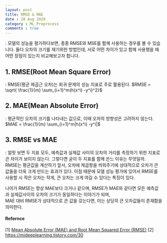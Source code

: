 ```yaml
---
layout: post
title: RMSE & MAE
date : 28 Aug 2020
category : ML_Preprocess
comments : true
---
```


: 모델의 성능을 평가하다보면, 종종 RMSE와 MSE를 함께 사용하는 경우를 볼 수 있습니다. 둘다 오차의 크기를 재기위한 방법인데, 서로 어떤 차이가 있고 함께 사용했을 때 어떤 장점이 있는지 비교해보고자 합니다.  

## 1. RMSE(Root Mean Square Error)
 : RMSE(평균 제곱근 오차)는 회귀 문제의 성능 지표로 주로 활용된다.
 $RMSE = \sqrt{ \frac{1}{m}  \sum_{i=1}^m(h(x^i) -y^i)^2}$


## 2. MAE(Mean Absolute Error)
 : 평균적인 오차의 크기를 나타내는 값으로, 이때 오차의 방향성은 고려하지 않는다.  
 $MAE = \frac{1}{m} \sum_{i=1}^m|h(x^i) -y^i|$

## 3. RMSE vs MAE
 : 얼핏 보면 두 지표 모두, 예측값과 실제값 사이의 오차의 거리를 측정하기 위한 지표로 큰 차이가 보이지 않는다. 그렇다면 굳이 두 지표를 함께 쓴느 이유는 무엇일까.  
 RMSE는 평균값을 계산하기 앞서, 오차에 제곱항을 씌워주기에 상대적으로 오차가 큰 값들을 더욱 크게 만드는 효과가 있다. 이점 때문에 모델 성능 평가에 있어서 RMSE를 사용할 시 작은 오차는 작게, 큰 오차는 크게 여길 수 있다는 특징이 있다.  

 나아가 RMSE는 항상 MAE보다 크거나 같으며, RMSE가 MAE와 같다면 모든 예측값과 실제값사이의 오차의 크기가 동일하다는 이야기가 되며,  
 MAE 대비 RMSE가 상대적으로 큰 값을 갖는다면, 이는 상당히 큰 오차값들이 존재함을 의미한다.



#### Refernce
[1] [Mean Absolute Error (MAE) and Root Mean Squared Error (RMSE)](http://www.eumetrain.org/data/4/451/english/msg/ver_cont_var/uos3/uos3_ko1.htm)
[2] https://mjdeeplearning.tistory.com/30
